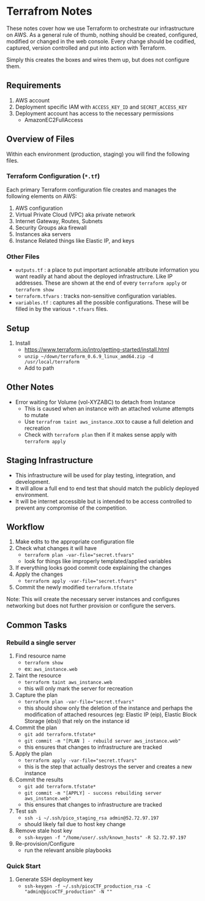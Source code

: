 # Terrafrom Notes

These notes cover how we use Terraform to orchestrate our infrastructure on AWS. As a general rule of thumb, nothing should be created, configured, modified or changed in the web console. Every change should be codified, captured, version controlled and put into action with Terraform.

Simply this creates the boxes and wires them up, but does not configure them.

## Requirements
1. AWS account
2. Deployment specific IAM with `ACCESS_KEY_ID` and `SECRET_ACCESS_KEY`
3. Deployment account has access to the necessary permissions
    - AmazonEC2FullAccess

## Overview of Files
Within each environment (production, staging) you will find the following files.

### Terraform Configuration (`*.tf`)

Each primary Terraform configuration file creates and manages the following elements on AWS:

1. AWS configuration
2. Virtual Private Cloud (VPC) aka private network
3. Internet Gateway, Routes, Subnets
4. Security Groups aka firewall
5. Instances aka servers
6. Instance Related things like Elastic IP, and keys

### Other Files
- `outputs.tf` : a place to put important actionable attribute information you want readily at hand about the deployed infrastructure. Like IP addresses. These are shown at the end of every `terraform apply` or `terraform show`
- `terraform.tfvars` : tracks non-sensitive configuration variables.
- `variables.tf` : captures all the possible configurations. These will be filled in by the various `*.tfvars` files.

## Setup
1. Install
    - <https://www.terraform.io/intro/getting-started/install.html>
    - `unzip ~/down/terraform_0.6.9_linux_amd64.zip -d /usr/local/terraform`
    - Add to path

## Other Notes
- Error waiting for Volume (vol-XYZABC) to detach from Instance
    - This is caused when an instance with an attached volume attempts to mutate
    - Use `terrafrom taint aws_instance.XXX` to cause a full deletion and recreation
    - Check with `terraform plan` then if it makes sense apply with `terraform apply` 

## Staging Infrastructure

- This infrastructure will be used for play testing, integration, and development.
- It will allow a full end to end test that should match the publicly deployed environment.
- It will be internet accessible but is intended to be access controlled to prevent any compromise of the competition.

## Workflow
1. Make edits to the appropriate configuration file
2. Check what changes it will have
    - `terraform plan -var-file="secret.tfvars"`
    - look for things like improperly templated/applied variables
3. If everything looks good commit code explaining the changes
4. Apply the changes
    - `terraform apply -var-file="secret.tfvars"` 
5. Commit the newly modified `terraform.tfstate`

Note:  This will create the necessary server instances and configures networking but does not further provision or configure the servers.

## Common Tasks

### Rebuild a single server

1. Find resource name
    - `terraform show`
    - ex: `aws_instance.web`
2. Taint the resource
    - `terraform taint aws_instance.web`
    - this will only mark the server for recreation
3. Capture the plan
    - `terraform plan -var-file="secret.tfvars"`
    - this should show only the deletion of the instance and perhaps the modification of attached resources (eg: Elastic IP (eip), Elastic Block Storage (ebs)) that rely on the instance id
4. Commit the plan
    - `git add terraform.tfstate*`
    - `git commit -m "[PLAN ] - rebuild server aws_instance.web"`
    - this ensures that changes to infrastructure are tracked
5. Apply the plan
    - `terraform apply -var-file="secret.tfvars"`
    - this is the step that actually destroys the server and creates a new instance
6. Commit the results 
    - `git add terraform.tfstate*`
    - `git commit -m "[APPLY] - success rebuilding server aws_instance.web"`
    - this ensures that changes to infrastructure are tracked
7. Test ssh
    - `ssh -i ~/.ssh/pico_staging_rsa admin@52.72.97.197`
    - should likely fail due to host key change
8. Remove stale host key
    - `ssh-keygen -f "/home/user/.ssh/known_hosts" -R 52.72.97.197`
9. Re-provision/Configure
    - run the relevant ansible playbooks

### Quick Start
1. Generate SSH deployment key
    - `ssh-keygen -f ~/.ssh/picoCTF_production_rsa -C "admin@picoCTF_production" -N ""`

